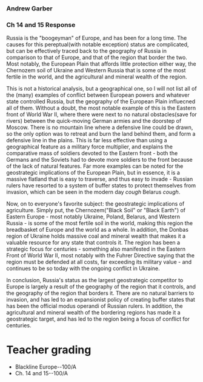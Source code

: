 ### Andrew Garber
### Ch 14 and 15 Response

Russia is the "boogeyman" of Europe, and has been for a long time. The causes for this pereptual(with notable exception) status are complicated, but can be effectively traced back to the geography of Russia in comparison to that of Europe, and that of the region that border the two. Most notably, the European Plain that affords little protection either way, the Chernozem soil of Ukraine and Western Russia that is some of the most fertile in the world, and the agricultural and mineral wealth of the region.

This is not a historical analysis, but a geographical one, so I will not list all of the (many) examples of conflict between European powers and whatever state controlled Russia, but the geography of the European Plain influecned all of them. Without a doubt, the most notable example of this is the Eastern front of World War II, where there were next to no natural obstacles(save for rivers) between the quick-moving German armies and the doorstep of Moscow. There is no mountain line where a defensive line could be drawn, so the only option was to retreat and burn the land behind them, and form a defensive line in the plains. This is far less effective than using a geographical feature as a military force multiplier, and explains the comparative mass of soldiers devoted to the Eastern front - both the Germans and the Soviets had to devote more soldiers to the front because of the lack of natural features. Far more examples can be noted for the geostrategic implications of the European Plain, but in essence, it is a massive flatland that is easy to traverse, and thus easy to invade - Russian rulers have resorted to a system of buffer states to protect themselves from invasion, which can be seen in the modern day *cough* Belarus *cough*.

Now, on to everyone's favorite subject: the geostrategic implications of agriculture. Simply put, the Chernozem("Black Soil" or "Black Earth") of Eastern Europe - most notably Ukraine, Poland, Belarus, and Western Russia - is some of the most fertile soil in the world, making this region the breadbasket of Europe and the world as a whole. In addition, the Donbas region of Ukraine holds massive coal and mineral wealth that makes it a valuable resource for any state that controls it. The region has been a strategic focus for centuries - something also manifested in the Eastern Front of World War II, most notably with the Fuhrer Directive saying that the region must be defended at all costs, far exceeding its military value - and continues to be so today with the ongoing conflict in Ukraine.

In conclusion, Russia's status as the largest geostrategic competitor to Europe is largely a result of the geography of the region that it controls, and the geography of the region that borders it. There are no natural barriers to invasion, and has led to an expansionist policy of creating buffer states that has been the official modus operandi of Russian rulers. In addition, the agricultural and mineral wealth of the bordering regions has made it a geostrategic target, and has led to the region being a focus of conflict for centuries.

# Teacher grading
 - Blackline Europe--100/A
 - Ch. 14 and 15--100/A
